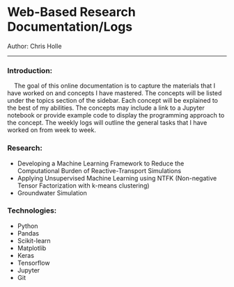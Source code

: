 # Web-Based Research Documentation/Logs  
Author: Chris Holle

---  
### Introduction:  
&nbsp;&nbsp;&nbsp;&nbsp;The goal of this online documentation is to capture the materials that I have worked on and concepts I have mastered. The concepts will be listed under the topics section of the sidebar. Each concept will be explained to the best of my abilities. The concepts may include a link to a Jupyter notebook or provide example code to display the programming approach to the concept. The weekly logs will outline the general tasks that I have worked on from week to week.  
### Research:  
- Developing a Machine Learning Framework to Reduce the Computational Burden of Reactive-Transport Simulations  
- Applying Unsupervised Machine Learning using NTFK (Non-negative Tensor Factorization with k-means clustering) 
- Groundwater Simulation  
### Technologies:
- Python
- Pandas
- Scikit-learn
- Matplotlib
- Keras
- Tensorflow
- Jupyter
- Git

